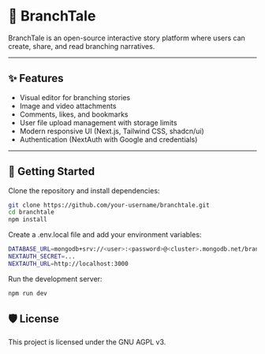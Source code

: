 # 🌿 BranchTale

BranchTale is an open-source interactive story platform where users can create, share, and read branching narratives.

---

## ✨ Features

- Visual editor for branching stories
- Image and video attachments
- Comments, likes, and bookmarks
- User file upload management with storage limits
- Modern responsive UI (Next.js, Tailwind CSS, shadcn/ui)
- Authentication (NextAuth with Google and credentials)

---

## 🚀 Getting Started

Clone the repository and install dependencies:

```bash
git clone https://github.com/your-username/branchtale.git
cd branchtale
npm install
```

Create a .env.local file and add your environment variables:
```bash
DATABASE_URL=mongodb+srv://<user>:<password>@<cluster>.mongodb.net/branchtale
NEXTAUTH_SECRET=...
NEXTAUTH_URL=http://localhost:3000
```

Run the development server:
```bash
npm run dev
```

## 🛡️ License
This project is licensed under the GNU AGPL v3.
